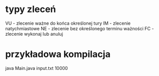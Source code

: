 # typy zleceń

VU - zlecenie ważne do końca określonej tury
IM - zlecenie natychmiastowe
NE - zlecenie bez określonego terminu ważności
FC - zlecenie wykonaj lub anuluj

# przykładowa kompilacja

java Main.java input.txt 10000
